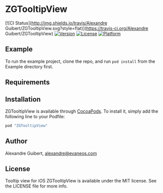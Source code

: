 # ZGTooltipView

[![CI Status](http://img.shields.io/travis/Alexandre Guibert/ZGTooltipView.svg?style=flat)](https://travis-ci.org/Alexandre Guibert/ZGTooltipView)
[![Version](https://img.shields.io/cocoapods/v/ZGTooltipView.svg?style=flat)](http://cocoapods.org/pods/ZGTooltipView)
[![License](https://img.shields.io/cocoapods/l/ZGTooltipView.svg?style=flat)](http://cocoapods.org/pods/ZGTooltipView)
[![Platform](https://img.shields.io/cocoapods/p/ZGTooltipView.svg?style=flat)](http://cocoapods.org/pods/ZGTooltipView)

## Example

To run the example project, clone the repo, and run `pod install` from the Example directory first.

## Requirements

## Installation

ZGTooltipView is available through [CocoaPods](http://cocoapods.org). To install
it, simply add the following line to your Podfile:

```ruby
pod "ZGTooltipView"
```

## Author

Alexandre Guibert, alexandre@evaneos.com

## License

Tooltip view for iOS
ZGTooltipView is available under the MIT license. See the LICENSE file for more info.
